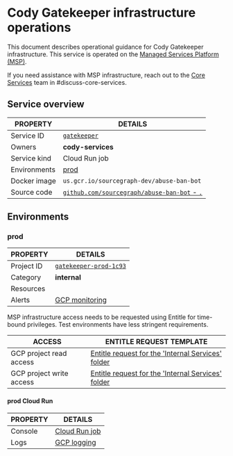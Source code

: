 # Cody Gatekeeper infrastructure operations

<!--
Generated documentation; DO NOT EDIT. Regenerate using this command: 'sg msp operations generate-handbook-pages'

Last updated: 2024-01-11 18:09:55.858769 +0000 UTC
Generated from: https://github.com/sourcegraph/managed-services/tree/f37cdc8aea65e1197e2d814447ad65c30fccd75b
-->

This document describes operational guidance for Cody Gatekeeper infrastructure.
This service is operated on the [Managed Services Platform (MSP)](../teams/core-services/managed-services/platform.md).

If you need assistance with MSP infrastructure, reach out to the [Core Services](../teams/core-services/index.md) team in #discuss-core-services.

## Service overview

|   PROPERTY   |                                                  DETAILS                                                   |
|--------------|------------------------------------------------------------------------------------------------------------|
| Service ID   | [`gatekeeper`](https://github.com/sourcegraph/managed-services/blob/main/services/gatekeeper/service.yaml) |
| Owners       | **cody-services**                                                                                          |
| Service kind | Cloud Run job                                                                                              |
| Environments | [prod](#prod)                                                                                              |
| Docker image | `us.gcr.io/sourcegraph-dev/abuse-ban-bot`                                                                  |
| Source code  | [`github.com/sourcegraph/abuse-ban-bot` - `.`](https://github.com/sourcegraph/abuse-ban-bot/tree/HEAD/.)   |

## Environments

### prod

|  PROPERTY  |                                               DETAILS                                               |
|------------|-----------------------------------------------------------------------------------------------------|
| Project ID | [`gatekeeper-prod-1c93`](https://console.cloud.google.com/run/jobs?project=gatekeeper-prod-1c93)    |
| Category   | **internal**                                                                                        |
| Resources  |                                                                                                     |
| Alerts     | [GCP monitoring](https://console.cloud.google.com/monitoring/alerting?project=gatekeeper-prod-1c93) |

MSP infrastructure access needs to be requested using Entitle for time-bound privileges.
Test environments have less stringent requirements.

|          ACCESS          |                                                                                                                                                                ENTITLE REQUEST TEMPLATE                                                                                                                                                                |
|--------------------------|--------------------------------------------------------------------------------------------------------------------------------------------------------------------------------------------------------------------------------------------------------------------------------------------------------------------------------------------------------|
| GCP project read access  | [Entitle request for the 'Internal Services' folder](https://app.entitle.io/request?data=eyJkdXJhdGlvbiI6IjEwODAwIiwianVzdGlmaWNhdGlvbiI6IkVOVEVSIEpVU1RJRklDQVRJT04gSEVSRSIsInJvbGVJZHMiOlt7ImlkIjoiNzg0M2MxYWYtYzU2MS00ZDMyLWE3ZTAtYjZkNjY0NDM4MzAzIiwidGhyb3VnaCI6Ijc4NDNjMWFmLWM1NjEtNGQzMi1hN2UwLWI2ZDY2NDQzODMwMyIsInR5cGUiOiJyb2xlIn1dfQ%3D%3D) |
| GCP project write access | [Entitle request for the 'Internal Services' folder](https://app.entitle.io/request?data=eyJkdXJhdGlvbiI6IjEwODAwIiwianVzdGlmaWNhdGlvbiI6IkVOVEVSIEpVU1RJRklDQVRJT04gSEVSRSIsInJvbGVJZHMiOlt7ImlkIjoiZTEyYTJkZDktYzY1ZC00YzM0LTlmNDgtMzYzNTNkZmY0MDkyIiwidGhyb3VnaCI6ImUxMmEyZGQ5LWM2NWQtNGMzNC05ZjQ4LTM2MzUzZGZmNDA5MiIsInR5cGUiOiJyb2xlIn1dfQ%3D%3D) |

#### prod Cloud Run

| PROPERTY |                                                                                                                                                           DETAILS                                                                                                                                                            |
|----------|------------------------------------------------------------------------------------------------------------------------------------------------------------------------------------------------------------------------------------------------------------------------------------------------------------------------------|
| Console  | [Cloud Run job](https://console.cloud.google.com/run/jobs?project=gatekeeper-prod-1c93)                                                                                                                                                                                                                                      |
| Logs     | [GCP logging](https://console.cloud.google.com/logs/query;query=resource.type%20%3D%20%22cloud_run_job%22;summaryFields=labels%252F%2522run.googleapis.com%252Fexecution_name%2522,jsonPayload%252FInstrumentationScope,jsonPayload%252FBody,jsonPayload%252FAttributes%252Ferror:false:32:end?project=gatekeeper-prod-1c93) |
